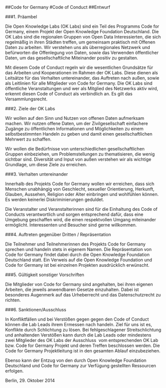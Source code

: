 ##Code for Germany
#Code of Conduct
##Entwurf

###1. Präambel

Die Open Knowledge Labs (OK Labs) sind ein Teil des Programms Code for Germany, einem Projekt der Open Knowledge Foundation Deutschland. Die OK Labs sind die regionalen Gruppen von Open Data Interessierten, die sich regelmäßig in ihren Städten treffen, um gemeinsam praktisch mit Offenen Daten zu arbeiten. Wir verstehen uns als überregionales Netzwerk und befürworten die Offenlegung von Daten, sowie das Verwenden öffentlicher Daten, um das gesellschaftliche Miteinander positiv zu gestalten.

Mit diesem Code of Conduct regeln wir die wesentlichen Grundsätze für das Arbeiten und Kooperationen im Rahmen der OK Labs. Diese dienen als Leitsätze für das Verhalten untereinander, das Auftreten nach außen, sowie als Leitlinien für alle Mitglieder von Code for Germany. Die OK Labs sind öffentliche Veranstaltungen und wer als Mitglied des Netzwerks aktiv wird, erkennt diesen Code of Conduct als verbindlich an. Es gilt das Versammlungsrecht. 

###2. Ziele der OK Labs

Wir wollen auf den Sinn und Nutzen von offenen Daten aufmerksam machen. Wir nutzen offene Daten, um der Zivilgesellschaft einfachere Zugänge zu öffentlichen Informationen und Möglichkeiten zu einem selbstbestimmten Handeln zu geben und damit einen gesellschaftlichen Mehrwert zu schaffen.

Wir wollen die Bedürfnisse von unterschiedlichen gesellschaftlichen Gruppen einbeziehen, um Problemstellungen zu thematisieren, die wenig sichtbar sind. Diversität und Input von außen verstehen wir als wichtige Grundlage, um diese Ziele zu erreichen.

###3. Verhalten untereinander

Innerhalb des Projekts Code for Germany wollen wir erreichen, dass sich Menschen unabhängig von Geschlecht, sexueller Orientierung, Herkunft, Glauben, Aussehen, Religion oder Alter einbringen und wohlfühlen können. Es werden keinerlei Diskriminierungen geduldet.

Die Veranstalter und Veranstalterinnen sind für die Einhaltung des Code of Conducts verantwortlich und sorgen entsprechend dafür, dass eine Umgebung geschaffen wird, die einen respektvollen Umgang miteinander ermöglicht. Interessenten und Besucher sind gerne willkommen.

###4. Auftreten gegenüber Dritten / Repräsentation

Die Teilnehmer und Teilnehmerinnen des Projekts Code for Germany sprechen und handeln stets in eigenem Namen. Die Repräsentation von Code for Germany findet dabei durch die Open Knowledge Foundation Deutschland statt. Ein Verweis auf die Open Knowledge Foundation und Code for Germany ist bei einzelnen Projekten ausdrücklich erwünscht.

###5. Gültigkeit sonstiger Vorschriften

Die Mitglieder von Code for Germany sind angehalten, bei ihren eigenen Arbeiten, die jeweils anwendbaren Gesetze einzuhalten. Dabei ist besonderes Augenmerk auf das Urheberrecht und das Datenschutzrecht zu richten.

###6. Sanktionen/Ausschluss

In Konfliktfällen und bei Verstößen gegen gegen den Code of Conduct können die Lab Leads ihrem Ermessen nach handeln. Ziel für uns ist es, Konflikte durch Schlichtung zu lösen. Bei fehlgeschlagener Streitschlichtung und anhaltenden Verstößen kann durch die Lab Leads oder mindestens zwei Mitglieder des OK Labs der Ausschluss  vom entsprechenden OK Lab bzw. Code for Germany Projekt und deren Treffen beschlossen werden. Die Code for Germany Projektleitung ist in den gesamten Ablauf einzubeziehen.

Ebenso kann der Entzug von den durch Open Knowledge Foundation Deutschland und Code for Germany zur Verfügung gestellten Ressourcen erfolgen.

Berlin, 29. Oktober 2014
